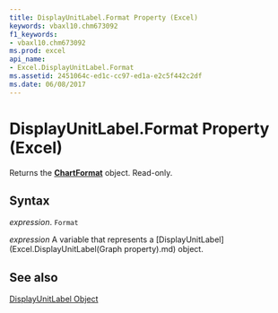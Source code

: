```yaml
---
title: DisplayUnitLabel.Format Property (Excel)
keywords: vbaxl10.chm673092
f1_keywords:
- vbaxl10.chm673092
ms.prod: excel
api_name:
- Excel.DisplayUnitLabel.Format
ms.assetid: 2451064c-ed1c-cc97-ed1a-e2c5f442c2df
ms.date: 06/08/2017
---
```



# DisplayUnitLabel.Format Property (Excel)

Returns the  **[ChartFormat](Excel.ChartFormat.md)** object. Read-only.


## Syntax

 _expression_. `Format`

 _expression_ A variable that represents a [DisplayUnitLabel](Excel.DisplayUnitLabel(Graph property).md) object.


## See also


[DisplayUnitLabel Object](Excel.DisplayUnitLabel(object).md)

